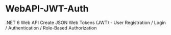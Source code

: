# WebAPI-JWT-Auth
.NET 6 Web API Create JSON Web Tokens (JWT) - User Registration / Login / Authentication / Role-Based Authorization
